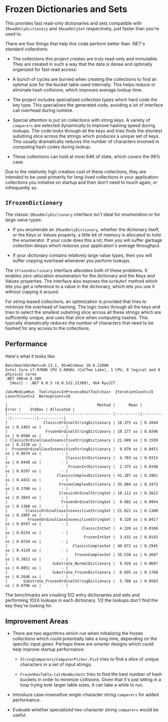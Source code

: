 # Frozen Dictionaries and Sets

This provides fast read-only dictionaries and sets compatible with `IReadOnlyDictionary` and `IReadOnlySet` respectively,
just faster than you're used to.

There are four things that help this code perform better than .NET's standard collections:

* The collections this project creates are truly read-only and immutable. They are created in such a way that
the data is dense and optimally organized for fast read access.

* A bunch of cycles are burned when creating the collections to find an optimal size for the bucket table used
internally. This helps reduce or eliminate hash collisions, which improves average lookup time.

* The project includes specialized collection types which hard code the key type. This specializes the generated
code, avoiding a lot of interface call overhead during runtime.

* Special attention is put on collections with string keys. A variety of `comparers` are selected dynamically to improve
hashing speed during lookups. The code looks through all the keys and tries finds the shortest substring slice across
the strings which produces a unique set of keys. This usually dramatically reduces the number of characters involved in
computing hash codes during lookup.

* These collections can hold at most 64K of state, which covers the 99% case.

Due to the relatively high creation cost of these collections, they are intended to be used primarily
for long-lived collections in your application: collections you initialize on startup and then don't
need to touch again, or infrequently so.

## `IFrozenDictionary`

The classic `IReadOnlyDictionary` interface isn't ideal for enumeration or for large value types:

* If you enumerate an `IReadOnlyDictionary`, whether the dictionary itself, or the Keys or Values property, a little
bit of memory is allocated to hold the enumerator. If your code does this a lot, then you will suffer garbage
collection delays which reduces your application's average throughput.

* If your dictionary contains relatively large value types, then you will suffer copying overhead
whenever you perform lookups.

The `IFrozenDictionary` interface alleviates both of these problems. It enables zero-allocation enumeration for the dictionary and the
Keys and Values properties. The interface also exposes the `GetByRef` method which lets you get a reference to a value in the dictionary,
which lets you use it without copying it around.

For string-based collections, an optimization is provided that tries to minimize the overhead of hashing. The logic looks through
all the keys and tries to select the smallest substring slice across all these strings which are sufficiently unique, and uses
that slice when computing hashes. This typically dramatically reduces the number of characters that need to be hashed for any
access to the collections.

## Performance

Here's what it looks like:

```text
BenchmarkDotNet=v0.13.1, OS=Windows 10.0.22000
Intel Core i7-9700K CPU 3.60GHz (Coffee Lake), 1 CPU, 8 logical and 8 physical cores
.NET SDK=6.0.300
  [Host] : .NET 6.0.5 (6.0.522.21309), X64 RyuJIT

Job=MediumRun  Toolchain=InProcessEmitToolchain  IterationCount=15
LaunchCount=2  WarmupCount=10

|                                        Method |      Mean |     Error |    StdDev | Allocated |
|---------------------------------------------- |----------:|----------:|----------:|----------:|
|                ClassicOrdinalStringDictionary | 18.375 us | 0.1044 us | 0.1463 us |         - |
|                 FrozenOrdinalStringDictionary | 10.177 us | 0.0396 us | 0.0580 us |         - |
| ClassicOrdinalCaseInsensitiveStringDictionary | 21.689 us | 0.1559 us | 0.2236 us |         - |
|  FrozenOrdinalCaseInsensitiveStringDictionary |  9.870 us | 0.0451 us | 0.0674 us |         - |
|                          ClassicIntDictionary |  4.783 us | 0.0313 us | 0.0448 us |         - |
|                           FrozenIntDictionary |  2.375 us | 0.0198 us | 0.0297 us |         - |
|                      ClassicComplexDictionary | 41.187 us | 0.2961 us | 0.4431 us |         - |
|                       FrozenComplexDictionary | 35.884 us | 0.2472 us | 0.3700 us |         - |
|                       ClassicOrdinalStringSet | 18.111 us | 0.2622 us | 0.3843 us |         - |
|                        FrozenOrdinalStringSet |  9.082 us | 0.0954 us | 0.1368 us |         - |
|        ClassicOrdinalCaseInsensitiveStringSet | 21.022 us | 0.1300 us | 0.1865 us |         - |
|         FrozenOrdinalCaseInsensitiveStringSet |  9.320 us | 0.0417 us | 0.0597 us |         - |
|                                 ClassicIntSet |  4.320 us | 0.0160 us | 0.0234 us |         - |
|                                  FrozenIntSet |  3.432 us | 0.0143 us | 0.0210 us |         - |
|                             ClassicComplexSet | 40.872 us | 0.2945 us | 0.4129 us |         - |
|                              FrozenComplexSet | 35.538 us | 0.2607 us | 0.3822 us |         - |
|                    Substrate_NormalDictionary |  9.926 us | 0.0607 us | 0.0851 us |         - |
|                    Substrate_FrozenDictionary |  6.695 us | 0.1768 us | 0.2646 us |         - |
|       Substrate_FrozenOrdinalStringDictionary |  5.708 us | 0.0503 us | 0.0706 us |         - |
```

The benchmarks are creating 512 entry dictionaries and sets and performing 1024 lookups in each dictionary. 1/2 the lookups don't find the key they're looking for.

## Improvement Areas

* There are two algorithms which run when initializing the frozen collections which could potentially take a long time, depending on the
specific input given. Perhaps there are smarter designs which could help improve startup performance:

    * `StringComparers/ComparerPicker.Pick` tries to find a slice of unique characters in a set of input strings.

    * `FrozenHasTable.CalcNumBuckets` tries to find the best number of hash buckets in order to minimize collisions.
    Given that it's just sitting in a loop trying ever larger table sizes, it can take a while to run.

* Introduce case-insensitive single-character string `comparers` for added performance.

* Evaluate whether specialized two-character string `comparers` would be useful.
